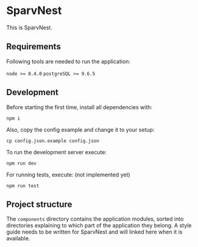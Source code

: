 # SparvNest

This is SparvNest.

## Requirements

Following tools are needed to run the application:

`node >= 8.4.0`
`postgreSQL >= 9.6.5`

## Development

Before starting the first time, install all dependencies with:

`npm i`

Also, copy the config example and change it to your setup:

`cp config.json.example config.json`

To run the development server execute:

`npm run dev`

For running tests, execute: (not implemented yet)

`npm run test`

## Project structure

The `components` directory contains the application modules, sorted into directories explaining to which part of the application they belong.
A style guide needs to be written for SparvNest and will linked here when it is available.
